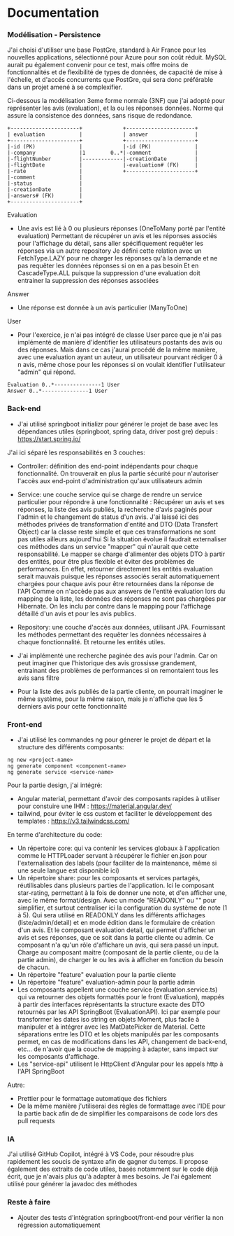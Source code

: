 # Documentation

### Modélisation - Persistence

J'ai choisi d'utiliser une base PostGre, standard à Air France pour les nouvelles applications, sélectionné pour Azure pour son coût réduit.
MySQL aurait pu également convenir pour ce test, mais offre moins de fonctionnalités et de flexibilité de types de données, de capacité de mise à l'échelle,
et d'accés concurrents que PostGre, qui sera donc préférable dans un projet amené à se complexifier.

Ci-dessous la modélisation 3eme forme normale (3NF) que j'ai adopté pour représenter les avis (evaluation), et la ou les réponses données.
Norme qui assure la consistence des données, sans risque de redondance.

```
+----------------------+             +----------------------+
| evaluation           |             | answer               |
+----------------------+             +----------------------+
|-id (PK)              |             |-id (PK)              |
|-company              |1        0..*|-comment              |
|-flightNumber         |-------------|-creationDate         |
|-flightDate           |             |-evaluation# (FK)     |
|-rate                 |             +----------------------+
|-comment              |
|-status               |
|-creationDate         |
|-answers# (FK)        |
+----------------------+
```

Evaluation

- Une avis est lié à 0 ou plusieurs réponses (OneToMany porté par l'entité evaluation)
  Permettant de récupérer un avis et les réponses associés pour l'affichage du détail, sans aller spécifiquement requêter les réponses via un autre repository
  Je défini cette relation avec un FetchType.LAZY pour ne charger les réponses qu'à la demande et ne pas requêter les données réponses si on en a pas besoin
  Et en CascadeType.ALL puisque la suppression d'une evaluation doit entrainer la suppression des réponses associées

Answer

- Une réponse est donnée à un avis particulier (ManyToOne)

User

- Pour l'exercice, je n'ai pas intégré de classe User parce que je n'ai pas implémenté de manière d'identifier les utilisateurs postants des avis ou des réponses.
  Mais dans ce cas j'aurai procédé de la même manière, avec une evaluation ayant un auteur, un utilisateur pourvant rédiger 0 à n avis, même chose pour les réponses si on voulait identifier l'utilisateur "admin" qui répond.

```
Evaluation 0..*---------------1 User
Answer 0..*---------------1 User
```

### Back-end

- J'ai utilisé springboot initializr pour générer le projet de base avec les dépendances utiles (springboot, spring data, driver post gre) depuis : https://start.spring.io/

J'ai ici séparé les responsabilités en 3 couches:

- Controller: définition des end-point indépendants pour chaque fonctionnalité.
  On trouverait en plus la partie sécurité pour n'autoriser l'accès aux end-point d'administration qu'aux utilisateurs admin
- Service: une couche service qui se charge de rendre un service particulier pour répondre à une fonctionnalité :
  Récupérer un avis et ses réponses, la liste des avis publiés, la recherche d'avis paginés pour l'admin et le changement de status d'un avis.
  J'ai laissé ici des méthodes privées de transformation d'entité and DTO (Data Transfert Object) car la classe reste simple et que ces transformations ne sont pas utiles ailleurs aujourd'hui
  Si la situation évolue il faudrait externaliser ces méthodes dans un service "mapper" qui n'aurait que cette responsabilité.
  Le mapper se charge d'alimenter des objets DTO à partir des entités, pour être plus flexible et éviter des problèmes de performances.
  En effet, retourner directement les entités evaluation serait mauvais puisque les réponses associés serait automatiquement chargées pour chaque avis pour être retournées dans la réponse de l'API
  Comme on n'accède pas aux answers de l'entité evaluation lors du mapping de la liste, les données des réponses ne sont pas chargées par Hibernate.
  On les inclu par contre dans le mapping pour l'affichage détaillé d'un avis et pour les avis publics.
- Repository: une couche d'accès aux données, utilisant JPA.
  Fournissant les méthodes permettant des requêter les données nécessaires à chaque fonctionnalité.
  Et retourne les entités utiles.

- J'ai implémenté une recherche paginée des avis pour l'admin.
  Car on peut imaginer que l'historique des avis grossisse grandement, entrainant des problèmes de performances si on remontaient tous les avis sans filtre
- Pour la liste des avis publiés de la partie cliente, on pourrait imaginer le même système, pour la même raison, mais je n'affiche que les 5 derniers avis pour cette fonctionnalité

### Front-end

- J'ai utilisé les commandes ng pour génerer le projet de départ et la structure des différents composants:

```
ng new <project-name>
ng generate component <component-name>
ng generate service <service-name>
```

Pour la partie design, j'ai intégré:

- Angular material, permettant d'avoir des composants rapides à utiliser pour constuire une IHM : https://material.angular.dev/
- tailwind, pour éviter le css custom et faciliter le développement des templates : https://v3.tailwindcss.com/

En terme d'architecture du code:

- Un répertoire core:
  qui va contenir les services globaux à l'application
  comme le HTTPLoader servant à récupérer le fichier en.json pour l'externalisation des labels (pour faciliter de la maintenance, même si une seule langue est disponible ici)
- Un répertoire share:
  pour les composants et services partagés, réutilisables dans plusieurs parties de l'application.
  Ici le composant star-rating, permettant à la fois de donner une note, et d'en afficher une, avec le même format/design.
  Avec un mode "READONLY" ou "" pour simplifier, et surtout centraliser ici la configuration du système de note (1 à 5).
  Qui sera utilisé en READONLY dans les différents affichages (liste/admin/detail) et en mode édition dans le formulaire de création d'un avis.
  Et le composant evaluation detail, qui permet d'afficher un avis et ses réponses, que ce soit dans la partie cliente ou admin.
  Ce composant n'a qu'un rôle d'affichare un avis, qui sera passé un input. Charge au composant maitre (composant de la partie cliente, ou de la partie admin), de charger le ou les avis à afficher en fonction du besoin de chacun.
- Un répertoire "feature" evaluation pour la partie cliente
- Un répertoire "feature" evaluation-admin pour la partie admin
- Les composants appellent une couche service (evaluation.service.ts) qui va retourner des objets formattés pour le front (Evaluation), mappés à partir des interfaces réprésentants la structure exacte des DTO retournés par les API SpringBoot (EvaluationAPI).
  Ici par exemple pour transformer les dates iso string en objets Moment, plus facile à manipuler et à intégrer avec les MatDatePicker de Material.
  Cette séparations entre les DTO et les objets manipulés par les composants permet, en cas de modifications dans les API, changement de back-end, etc... de n'avoir que la couche de mapping à adapter, sans impact sur les composants d'affichage.
- Les "service-api" utilisent le HttpClient d'Angular pour les appels http à l'API SpringBoot

Autre:

- Prettier pour le formattage automatique des fichiers
- De la même manière j'utiliserai des règles de formattage avec l'IDE pour la partie back
  afin de de simplifier les comparaisons de code lors des pull requests

### IA

J'ai utilisé GitHub Copilot, intégré à VS Code, pour résoudre plus rapidement les soucis de syntaxe afin de gagner du temps.
Il propose également des extraits de code utiles, basés notamment sur le code déjà écrit, que je n'avais plus qu'à adapter à mes besoins.
Je l'ai également utilisé pour générer la javadoc des méthodes

### Reste à faire

- Ajouter des tests d'intégration springboot/front-end pour vérifier la non régression automatiquement

